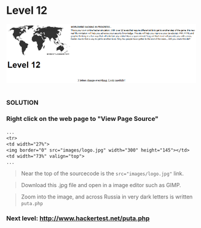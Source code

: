 # Level 12

![Alt text](level12.PNG?raw=true)

#
### SOLUTION
 
### Right click on the web page to "View Page Source"

	...
	<tr>
	<td width="27%">
	<img border="0" src="images/logo.jpg" width="300" height="145"></td>
	<td width="73%" valign="top">
	...
	
> Near the top of the sourcecode is the `src="images/logo.jpg"` link.

> Download this .jpg file and open in a image editor such as GIMP.

> Zoom into the image, and across Russia in very dark letters is written `puta.php`

### Next level: http://www.hackertest.net/puta.php
